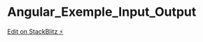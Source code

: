 # Angular_Exemple_Input_Output

[Edit on StackBlitz ⚡️](https://stackblitz.com/edit/angular-14-demo-9p25jz)